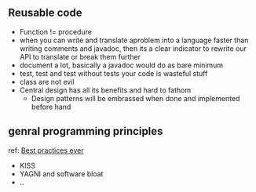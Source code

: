 ## Reusable code

* Function != procedure
* when you can write and translate aproblem into a language faster than writing comments and javadoc, then its a clear indicator to rewrite our API to translate or break them further
* document a lot, basically a javadoc would do as bare minimum
* test, test and test without tests your code is wasteful stuff
* class are not evil
* Central design has all its benefits and hard to fathom
	* Design patterns will be embrassed when done and implemented
	  before hand 


## genral programming principles ##

ref:
 [Best practices ever](http://webpro.github.io/programming-principles/) 

* KISS
* YAGNI and software bloat
* ..
